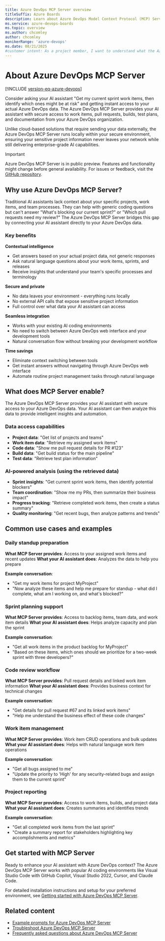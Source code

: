 ```yaml
---
title: Azure DevOps MCP Server overview
titleSuffix: Azure Boards
description: Learn about Azure DevOps Model Context Protocol (MCP) Server, which enhances your AI assistant with real-time Azure DevOps context for smarter, more accurate project insights and decision-making capabilities.
ms.service: azure-devops-boards
ms.topic: overview
ms.author: chcomley
author: chcomley
monikerRange: 'azure-devops'
ms.date: 08/21/2025
#customer intent: As a project member, I want to understand what the Azure DevOps MCP Server is and how it can enhance my AI assistant with real-time Azure DevOps context to improve my productivity and decision-making.
---
```


# About Azure DevOps MCP Server

[!INCLUDE [version-eq-azure-devops](../../includes/version-eq-azure-devops.md)]

Consider asking your AI assistant "Get my current sprint work items, then identify which ones might be at risk" and getting instant access to your actual Azure DevOps data. The Azure DevOps MCP Server provides your AI assistant with secure access to work items, pull requests, builds, test plans, and documentation from your Azure DevOps organization.

Unlike cloud-based solutions that require sending your data externally, the Azure DevOps MCP Server runs locally within your secure environment, ensuring your sensitive project information never leaves your network while still delivering enterprise-grade AI capabilities.

> [!IMPORTANT]
> Azure DevOps MCP Server is in public preview. Features and functionality might change before general availability. For issues or feedback, visit the [GitHub repository](https://github.com/microsoft/azure-devops-mcp).

## Why use Azure DevOps MCP Server?

Traditional AI assistants lack context about your specific projects, work items, and team processes. They can help with generic coding questions but can't answer "What's blocking our current sprint?" or "Which pull requests need my review?" The Azure DevOps MCP Server bridges this gap by connecting your AI assistant directly to your Azure DevOps data.

### Key benefits

**Contextual intelligence**
- Get answers based on your actual project data, not generic responses
- Ask natural language questions about your work items, sprints, and releases
- Receive insights that understand your team's specific processes and terminology

**Secure and private**
- No data leaves your environment - everything runs locally
- No external API calls that expose sensitive project information
- Full control over what data your AI assistant can access

**Seamless integration**
- Works with your existing AI coding environments
- No need to switch between Azure DevOps web interface and your development tools
- Natural conversation flow without breaking your development workflow

**Time savings**
- Eliminate context switching between tools
- Get instant answers without navigating through Azure DevOps web interface
- Automate routine project management tasks through natural language

## What does MCP Server enable?

The Azure DevOps MCP Server provides your AI assistant with secure access to your Azure DevOps data. Your AI assistant can then analyze this data to provide intelligent insights and automation.

### Data access capabilities
- **Project data**: "Get list of projects and teams"
- **Work item data**: "Retrieve my assigned work items"
- **Code data**: "Show me pull request details for PR #123"
- **Build data**: "Get build status for the main pipeline"
- **Test data**: "Retrieve test plan information"

### AI-powered analysis (using the retrieved data)
- **Sprint insights**: "Get current sprint work items, then identify potential blockers"
- **Team coordination**: "Show me my PRs, then summarize their business impact"
- **Progress tracking**: "Retrieve completed work items, then create a status summary"
- **Quality monitoring**: "Get recent bugs, then analyze patterns and trends"
## Common use cases and examples

### Daily standup preparation
**What MCP Server provides**: Access to your assigned work items and recent updates
**What your AI assistant does**: Analyzes the data to help you prepare

**Example conversation**:
- "Get my work items for project MyProject"
- "Now analyze these items and help me prepare for standup - what did I complete, what am I working on, and what's blocked?"

### Sprint planning support
**What MCP Server provides**: Access to backlog items, team data, and work item details
**What your AI assistant does**: Helps analyze capacity and plan the sprint

**Example conversation**:
- "Get all work items in the product backlog for MyProject"
- "Based on these items, which ones should we prioritize for a two-week sprint with three developers?"

### Code review workflow
**What MCP Server provides**: Pull request details and linked work item information
**What your AI assistant does**: Provides business context for technical changes

**Example conversation**:
- "Get details for pull request #67 and its linked work items"
- "Help me understand the business effect of these code changes"

### Work item management
**What MCP Server provides**: Work item CRUD operations and bulk updates
**What your AI assistant does**: Helps with natural language work item operations

**Example conversation**:
- "Get all bugs assigned to me"
- "Update the priority to 'High' for any security-related bugs and assign them to the current sprint"

### Project reporting
**What MCP Server provides**: Access to work items, builds, and project data
**What your AI assistant does**: Creates summaries and identifies trends

**Example conversation**:
- "Get all completed work items from the last sprint"
- "Create a summary report for stakeholders highlighting key accomplishments and metrics"

## Get started with MCP Server

Ready to enhance your AI assistant with Azure DevOps context? The Azure DevOps MCP Server works with popular AI coding environments like Visual Studio Code with GitHub Copilot, Visual Studio 2022, Cursor, and Claude Code.

For detailed installation instructions and setup for your preferred environment, see [Getting started with Azure DevOps MCP Server](https://github.com/microsoft/azure-devops-mcp/blob/main/docs/GETTINGSTARTED.md).

## Related content

- [Example prompts for Azure DevOps MCP Server](https://github.com/microsoft/azure-devops-mcp/blob/main/docs/EXAMPLES.md)
- [Troubleshoot Azure DevOps MCP Server](https://github.com/microsoft/azure-devops-mcp/blob/main/docs/TROUBLESHOOTING.md)
- [Frequently asked questions about Azure DevOps MCP Server](https://github.com/microsoft/azure-devops-mcp/blob/main/docs/FAQ.md)


